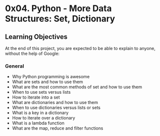 # 0x04. Python - More Data Structures: Set, Dictionary

## Learning Objectives

At the end of this project, you are expected to be able to explain to anyone, without the help of Google:
### General

*    Why Python programming is awesome
*   What are sets and how to use them
*    What are the most common methods of set and how to use them
*   When to use sets versus lists
*   How to iterate into a set
*   What are dictionaries and how to use them
*   When to use dictionaries versus lists or sets
*   What is a key in a dictionary
*   How to iterate over a dictionary
*   What is a lambda function
*   What are the map, reduce and filter functions

